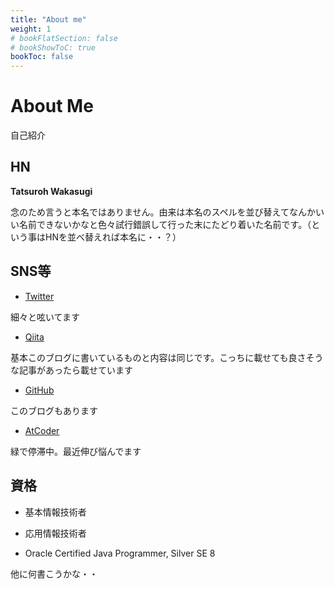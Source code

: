 ```yaml
---
title: "About me"
weight: 1
# bookFlatSection: false
# bookShowToC: true
bookToc: false
---
```


# About Me

自己紹介

## HN

<b>Tatsuroh Wakasugi</b>


念のため言うと本名ではありません。由来は本名のスペルを並び替えてなんかいい名前できないかなと色々試行錯誤して行った末にたどり着いた名前です。（という事はHNを並べ替えれば本名に・・？）



## SNS等

- [Twitter](https://twitter.com/tilliadu)

細々と呟いてます

- [Qiita](https://qiita.com/T_Wakasugi)

基本このブログに書いているものと内容は同じです。こっちに載せても良さそうな記事があったら載せています

- [GitHub](https://github.com/WAT36)

このブログもあります

- [AtCoder](https://atcoder.jp/users/T_Wakasugi)

緑で停滞中。最近伸び悩んでます

## 資格

- 基本情報技術者

- 応用情報技術者

- Oracle Certified Java Programmer, Silver SE 8


他に何書こうかな・・
